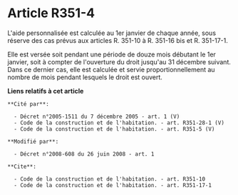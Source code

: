 # Article R351-4

L'aide personnalisée est calculée au 1er janvier de chaque année, sous réserve des cas prévus aux articles R. 351-10 à R.
351-16 bis et R. 351-17-1. 

Elle est versée soit pendant une période de douze mois débutant le 1er janvier, soit à compter de l'ouverture du droit
jusqu'au 31 décembre suivant. Dans ce dernier cas, elle est calculée et servie proportionnellement au nombre de mois pendant
lesquels le droit est ouvert.

**Liens relatifs à cet article**

	**Cité par**:

	  - Décret n°2005-1511 du 7 décembre 2005 - art. 1 (V)
	  - Code de la construction et de l'habitation. - art. R351-28-1 (V)
	  - Code de la construction et de l'habitation. - art. R351-5 (V)

	**Modifié par**:

	  - Décret n°2008-608 du 26 juin 2008 - art. 1

	**Cite**:

	  - Code de la construction et de l'habitation. - art. R351-10
	  - Code de la construction et de l'habitation. - art. R351-17-1
